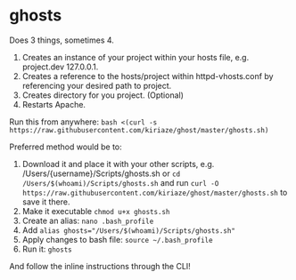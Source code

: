 ghosts
=====


Does 3 things, sometimes 4.

1. Creates an instance of your project within your hosts file, e.g. project.dev 127.0.0.1.
2. Creates a reference to the hosts/project within httpd-vhosts.conf by referencing your desired path to project.
3. Creates directory for you project. (Optional)
4. Restarts Apache.

Run this from anywhere:
`bash <(curl -s https://raw.githubusercontent.com/kiriaze/ghost/master/ghosts.sh)`

Preferred method would be to:

1. Download it and place it with your other scripts, e.g. /Users/{username}/Scripts/ghosts.sh or `cd /Users/$(whoami)/Scripts/ghosts.sh` and run `curl -O https://raw.githubusercontent.com/kiriaze/ghost/master/ghosts.sh` to save it there.
2. Make it executable `chmod u+x ghosts.sh`
3. Create an alias: `nano .bash_profile`
4. Add `alias ghosts="/Users/$(whoami)/Scripts/ghosts.sh"`
5. Apply changes to bash file: `source ~/.bash_profile`
6. Run it: `ghosts`

And follow the inline instructions through the CLI!
